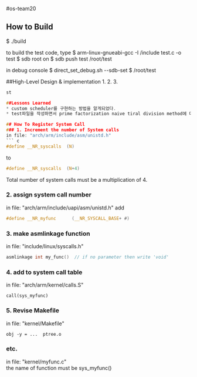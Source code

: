 #os-team20

## How to Build
$ ./build

to build the test code, type
$ arm-linux-gnueabi-gcc -I /include test.c -o test
$ sdb root on
$ sdb push test /root/test

in debug console
$ direct_set_debug.sh --sdb-set
$ /root/test

##High-Level Design & implementation
1.
2.
3.

```c
st

##Lessons Learned
* custom scheduler를 구현하는 방법을 알게되었다.
* test파일을 작성하면서 prime factorization naive tiral division method에 대해 알게되었다.

## How To Register System Call
### 1. Increment the number of System calls
in file: "arch/arm/include/asm/unistd.h"
``` c
#define __NR_syscalls  (N)
```
to
```c
#define __NR_syscalls  (N+4)
```
Total number of system calls must be a multiplication of 4.

### 2. assign system call number
in file: "arch/arm/include/uapi/asm/unistd.h"
add
```c
#define __NR_myfunc      (__NR_SYSCALL_BASE+ #) 
```

### 3. make asmlinkage function
in file: "include/linux/syscalls.h"
```c
asmlinkage int my_func()  // if no parameter then write 'void' 
```

### 4. add to system call table
in file: "arch/arm/kernel/calls.S"
```
call(sys_myfunc)
```

### 5. Revise Makefile
in file: "kernel/Makefile"
```
obj -y = ...  ptree.o
```

### etc.
in file: "kernel/myfunc.c"  
the name of function must be sys_myfunc()

